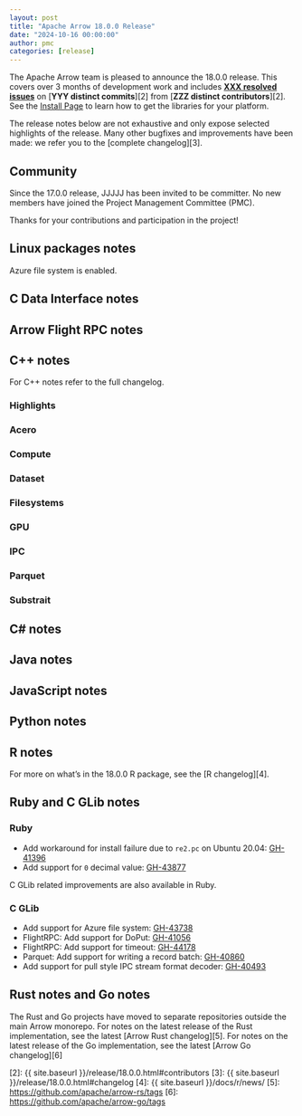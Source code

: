 ```yaml
---
layout: post
title: "Apache Arrow 18.0.0 Release"
date: "2024-10-16 00:00:00"
author: pmc
categories: [release]
---
```

<!--
{% comment %}
Licensed to the Apache Software Foundation (ASF) under one or more
contributor license agreements.  See the NOTICE file distributed with
this work for additional information regarding copyright ownership.
The ASF licenses this file to you under the Apache License, Version 2.0
(the "License"); you may not use this file except in compliance with
the License.  You may obtain a copy of the License at

http://www.apache.org/licenses/LICENSE-2.0

Unless required by applicable law or agreed to in writing, software
distributed under the License is distributed on an "AS IS" BASIS,
WITHOUT WARRANTIES OR CONDITIONS OF ANY KIND, either express or implied.
See the License for the specific language governing permissions and
limitations under the License.
{% endcomment %}
-->


The Apache Arrow team is pleased to announce the 18.0.0 release. This covers
over 3 months of development work and includes [**XXX resolved issues**][1]
on [**YYY distinct commits**][2] from [**ZZZ distinct contributors**][2].
See the [Install Page](https://arrow.apache.org/install/)
to learn how to get the libraries for your platform.

The release notes below are not exhaustive and only expose selected highlights
of the release. Many other bugfixes and improvements have been made: we refer
you to the [complete changelog][3].

## Community

Since the 17.0.0 release, JJJJJ has been invited to be committer.
No new members have joined the Project Management Committee (PMC).

Thanks for your contributions and participation in the project!

## Linux packages notes

Azure file system is enabled.

## C Data Interface notes


## Arrow Flight RPC notes


## C++ notes

For C++ notes refer to the full changelog.

### Highlights


### Acero


### Compute


### Dataset


### Filesystems


### GPU


### IPC


### Parquet


### Substrait


## C# notes


## Java notes


## JavaScript notes


## Python notes


## R notes

For more on what’s in the 18.0.0 R package, see the [R changelog][4].

## Ruby and C GLib notes

### Ruby

* Add workaround for install failure due to `re2.pc` on Ubuntu 20.04: [GH-41396](https://github.com/apache/arrow/issues/41396)
* Add support for `0` decimal value: [GH-43877](https://github.com/apache/arrow/issues/43877)

C GLib related improvements are also available in Ruby. 

### C GLib

* Add support for Azure file system: [GH-43738](https://github.com/apache/arrow/issues/43738)
* FlightRPC: Add support for DoPut: [GH-41056](https://github.com/apache/arrow/issues/41056)
* FlightRPC: Add support for timeout: [GH-44178](https://github.com/apache/arrow/issues/44178)
* Parquet: Add support for writing a record batch: [GH-40860](https://github.com/apache/arrow/issues/40860)
* Add support for pull style IPC stream format decoder: [GH-40493](https://github.com/apache/arrow/issues/40493)

## Rust notes and Go notes

The Rust and Go projects have moved to separate repositories outside the
main Arrow monorepo. For notes on the latest release of the Rust
implementation, see the latest [Arrow Rust changelog][5].
For notes on the latest release of the Go implementation, see the latest
[Arrow Go changelog][6]

[1]: https://github.com/apache/arrow/milestone/64?closed=1
[2]: {{ site.baseurl }}/release/18.0.0.html#contributors
[3]: {{ site.baseurl }}/release/18.0.0.html#changelog
[4]: {{ site.baseurl }}/docs/r/news/
[5]: https://github.com/apache/arrow-rs/tags
[6]: https://github.com/apache/arrow-go/tags
